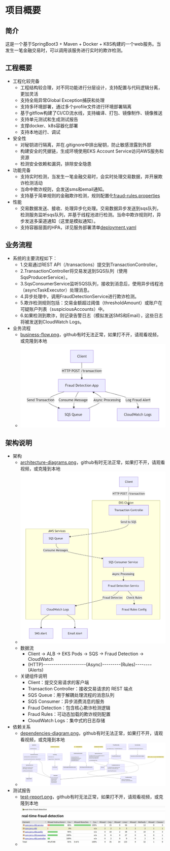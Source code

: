 # 项目概要
## 简介
这是一个基于SpringBoot3 + Maven + Docker + K8S构建的一个web服务。当发生一笔金融交易时，可以调用该服务进行实时的欺诈检测。

## 工程概要
- 工程化较完备
  - 工程结构较合理，对不同功能进行分层设计，支持配置与代码逻辑分离，更加灵活
  - 支持全局异常Global Exception捕获和处理
  - 支持多环境部署，通过多个profile文件进行环境部署隔离
  - 基于gitflow构建了CI/CD流水线，支持编译、打包、镜像制作、镜像推送
  - 支持单元测试和生成测试报告
  - 支撑docker、k8s容器化部署
  - 支持本地运行、调试
- 安全性
  - 对秘钥进行隔离，并在.gitignore中排出秘钥，防止敏感泄露到外部
  - 构建安全的凭据链，生成环境使用EKS Account Service访问AWS服务和资源
  - 检测安全依赖和漏洞，排除安全隐患
- 功能完备
  - 支持实时检测，当发生一笔金融交易时，会实时处理交易数据，并开展欺诈检测活动
  - 当命中欺诈规则，会发送sms和email通知。
  - 支持基于简单规则的金融欺诈检测，规则配置化[fraud-rules.properties](../src/main/resources/fraud-rules.properties)
- 性能
  - 交易数据发送、接收、处理异步化处理。交易数据异步发送到sqs队列，检测服务监听sqs队列，并基于线程池进行检测。当命中欺诈规则时，异步发送多渠道通知（这里是模拟通知）。
  - 支持容器层面的HPA，详见服务部署清单[deployment.yaml](../deployment.yaml)
## 业务流程
- 系统的主要流程如下：
  - 1.交易通过REST API（/transactions）提交到TransactionController。
  - 2.TransactionController将交易发送到SQS队列（使用SqsProducerService）。
  - 3.SqsConsumerService监听SQS队列，接收到消息后，使用异步线程池（asyncTaskExecutor）处理消息。
  - 4.异步处理中，调用FraudDetectionService进行欺诈检测。
  - 5.欺诈检测规则包括：交易金额超过阈值（thresholdAmount）或账户在可疑账户列表（suspiciousAccounts）中。
  - 6.如果检测到欺诈，则记录告警日志（模拟发送SMS和Email），这些日志将被发送到CloudWatch Logs。
- 业务流程
  - [business-flow.png](images/business-flow.png)，github有时无法正常，如果打不开，请观看视频，或克隆到本地
  - ![business-flow.png](images/business-flow.png)
## 架构说明
- 架构
  - [architecture-diagrams.png](images/architecture-diagrams.png)，github有时无法正常，如果打不开，请观看视频，或克隆到本地
  - ![architecture-diagrams.png](images/architecture-diagrams.png)
  - 数据流
    - Client → ALB → EKS Pods → SQS → Fraud Detection → CloudWatch
    - (HTTP)---------------------(Async)---------(Rules)--------(Alerts)
  - 关键组件说明
    - Client：提交交易请求的客户端
    - Transaction Controller：接收交易请求的 REST 端点
    - SQS Queue：用于解耦处理流程的消息队列
    - SQS Consumer：异步消费消息的服务
    - Fraud Detection：包含核心欺诈检测逻辑
    - Fraud Rules：可动态加载的欺诈规则配置
    - CloudWatch Logs：集中式的日志存储
- 依赖关系
  - [dependencies-diagram.png](images/dependencies-diagram.png)，github有时无法正常，如果打不开，请观看视频，或克隆到本地
  - ![dependencies-diagram.png](images/dependencies-diagram.png)
- 测试报告
  - [test-report.png](images/test-report.png)，github有时无法正常，如果打不开，请观看视频，或克隆到本地
  - ![test-report.png](images/test-report.png)
  
